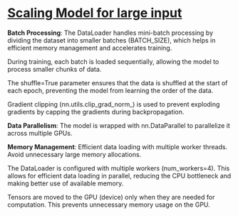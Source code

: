 # **<u>Scaling Model for large input</u>**

**Batch Processing**: The DataLoader handles mini-batch processing by dividing the dataset into smaller batches (BATCH_SIZE), which helps in efficient memory management and accelerates training.

During training, each batch is loaded sequentially, allowing the model to process smaller chunks of data.

The shuffle=True parameter ensures that the data is shuffled at the start of each epoch, preventing the model from learning the order of the data.

Gradient clipping (nn.utils.clip_grad_norm_) is used to prevent exploding gradients by capping the gradients during backpropagation.

**Data Parallelism**: The model is wrapped with nn.DataParallel to parallelize it across multiple GPUs.

**Memory Management**: Efficient data loading with multiple worker threads. Avoid unnecessary large memory allocations.

The DataLoader is configured with multiple workers (num_workers=4). This allows for efficient data loading in parallel, reducing the CPU bottleneck and making better use of available memory.

Tensors are moved to the GPU (device) only when they are needed for computation. This prevents unnecessary memory usage on the GPU.
